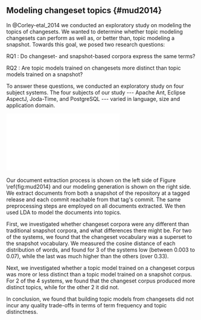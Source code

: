 
## Modeling changeset topics {#mud2014}

In @Corley-etal_2014 we conducted an exploratory study on modeling the topics
of changesets. We wanted to determine whether topic modeling changesets can
perform as well as, or better than, topic modeling a snapshot. Towards this
goal, we posed two research questions:

RQ1
:   Do changeset- and snapshot-based corpora express the same terms?

RQ2
:   Are topic models trained on changesets more distinct than topic models
trained on a snapshot?

To answer these questions, we conducted an exploratory study on four subject
systems. The four subjects of our study --- Apache Ant, Eclipse AspectJ,
Joda-Time, and PostgreSQL --- varied in language, size and application domain.

![Extraction and Modeling Process \label{fig:mud2014}](figures/mud2014.pdf)

Our document extraction process is shown on the left side of Figure
\ref{fig:mud2014} and our modeling generation is shown on the right side. We
extract documents from both a snapshot of the repository at a tagged release
and each commit reachable from that tag's commit. The same preprocessing steps
are employed on all documents extracted. We then used LDA to model the
documents into topics.

First, we investigated whether changeset corpora were any different than
traditional snapshot corpora, and what differences there might be. For two of
the systems, we found that the changeset vocabulary was a superset to the
snapshot vocabulary. We measured the cosine distance of each distribution of
words, and found for 3 of the systems low (between 0.003 to 0.07), while the
last was much higher than the others (over 0.33).

Next, we investigated whether a topic model trained on a changeset corpus was
more or less distinct than a topic model trained on a snapshot corpus. For 2 of
the 4 systems, we found that the changeset corpus produced more distinct
topics, while for the other 2 it did not.

In conclusion, we found that building topic models from changesets did not
incur any quality trade-offs in terms of term frequency and topic distinctness.

